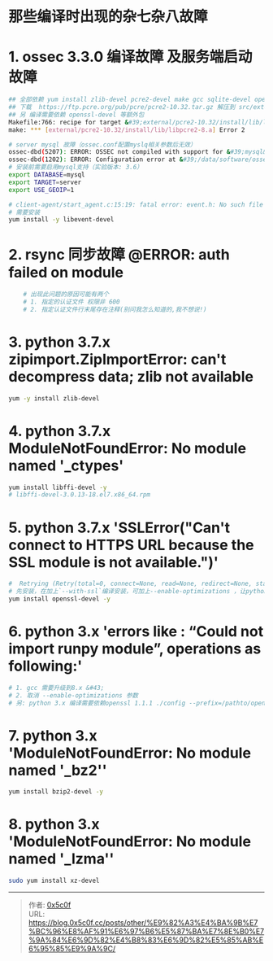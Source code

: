 # 那些编译时出现的杂七杂八故障

# 1. ossec 3.3.0 编译故障 及服务端启动故障
```bash
## 全部依赖 yum install zlib-devel pcre2-devel make gcc sqlite-devel openssl-devel libevent-devel systemd-devel
## 下载  https://ftp.pcre.org/pub/pcre/pcre2-10.32.tar.gz 解压到 src/external 中 或者安装 pcre2-devel
## 另 编译需要依赖 openssl-devel 等额外包 
Makefile:766: recipe for target &#39;external/pcre2-10.32/install/lib/libpcre2-8.a&#39; failed
make: *** [external/pcre2-10.32/install/lib/libpcre2-8.a] Error 2

# server mysql 故障（ossec.conf配置myslq相关参数后无效）
ossec-dbd(5207): ERROR: OSSEC not compiled with support for &#39;mysql&#39;.
ossec-dbd(1202): ERROR: Configuration error at &#39;/data/software/ossec-server/etc/ossec.conf&#39;. Exiting.
# 安装前需要启用mysql支持（实验版本: 3.6）
export DATABASE=mysql 
export TARGET=server 
export USE_GEOIP=1 

# client-agent/start_agent.c:15:19: fatal error: event.h: No such file or directory
# 需要安装 
yum install -y libevent-devel
```

# 2. rsync 同步故障 @ERROR: auth failed on module 
```bash
    # 出现此问题的原因可能有两个 
    # 1. 指定的认证文件 权限非 600 
    # 2. 指定认证文件行末尾存在注释(别问我怎么知道的,我不想说!) 
```

# 3. python 3.7.x zipimport.ZipImportError: can&#39;t decompress data; zlib not available
```bash
yum -y install zlib-devel 
```

# 4. python 3.7.x  ModuleNotFoundError: No module named &#39;_ctypes&#39;
```bash
yum install libffi-devel -y
# libffi-devel-3.0.13-18.el7.x86_64.rpm
```

# 5. python 3.7.x &#39;SSLError(&#34;Can&#39;t connect to HTTPS URL because the SSL module is not available.&#34;)&#39;
```bash
#  Retrying (Retry(total=0, connect=None, read=None, redirect=None, status=None)) after connection broken by &#39;SSLError(&#34;Can&#39;t connect to HTTPS URL because the SSL module is not available.&#34;)&#39;: /simple/request/
# 先安装，在加上`--with-ssl`编译安装，可加上--enable-optimizations ，让python运行得更快
yum install openssl-devel -y
```

# 6. python 3.x &#39;errors like : “Could not import runpy module”, operations as following:&#39;
```bash
# 1. gcc 需要升级到8.x &#43; 
# 2. 取消 --enable-optimizations 参数 
# 另: python 3.x 编译需要依赖openssl 1.1.1 ./config --prefix=/pathto/openssl &amp;&amp; make &amp;&amp; make install
```

# 7. python 3.x &#39;ModuleNotFoundError: No module named &#39;_bz2&#39;&#39;
```bash
yum install bzip2-devel -y
```

# 8. python 3.x &#39;ModuleNotFoundError: No module named &#39;_lzma&#39;&#39;
```bash
sudo yum install xz-devel
```

---

> 作者: [0x5c0f](https://blog.0x5c0f.cc)  
> URL: https://blog.0x5c0f.cc/posts/other/%E9%82%A3%E4%BA%9B%E7%BC%96%E8%AF%91%E6%97%B6%E5%87%BA%E7%8E%B0%E7%9A%84%E6%9D%82%E4%B8%83%E6%9D%82%E5%85%AB%E6%95%85%E9%9A%9C/  

